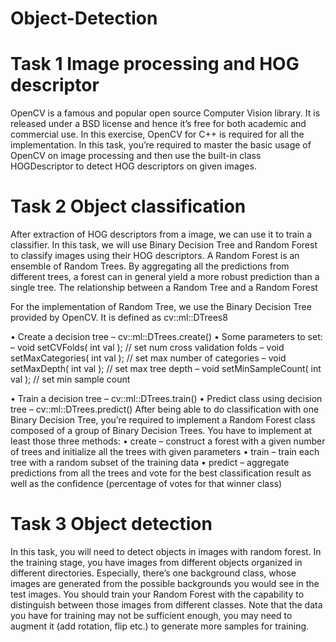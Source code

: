 # Object-Detection


# Task 1 Image processing and HOG descriptor

OpenCV is a famous and popular open source Computer Vision library. It is released under
a BSD license and hence it’s free for both academic and commercial use. In this exercise,
OpenCV for C++ is required for all the implementation. In this task, you’re required to
master the basic usage of OpenCV on image processing and then use the built-in class
HOGDescriptor to detect HOG descriptors on given images.


# Task 2 Object classification

After extraction of HOG descriptors from a image, we can use it to train a classifier. In this
task, we will use Binary Decision Tree and Random Forest to classify images using their
HOG descriptors. A Random Forest is an ensemble of Random Trees. By aggregating all
the predictions from different trees, a forest can in general yield a more robust prediction
than a single tree. The relationship between a Random Tree and a Random Forest

For the implementation of Random Tree, we use the Binary Decision Tree provided by
OpenCV. It is defined as cv::ml::DTrees8

• Create a decision tree – cv::ml::DTrees.create()
• Some parameters to set:
– void setCVFolds( int val ); // set num cross validation folds
– void setMaxCategories( int val ); // set max number of categories
– void setMaxDepth( int val ); // set max tree depth
– void setMinSampleCount( int val ); // set min sample count

• Train a decision tree – cv::ml::DTrees.train()
• Predict class using decision tree – cv::ml::DTrees.predict()
After being able to do classification with one Binary Decision Tree, you’re required to
implement a Random Forest class composed of a group of Binary Decision Trees. You have
to implement at least those three methods:
• create – construct a forest with a given number of trees and initialize all the trees with
given parameters
• train – train each tree with a random subset of the training data
• predict – aggregate predictions from all the trees and vote for the best classification
result as well as the confidence (percentage of votes for that winner class)


# Task 3 Object detection

In this task, you will need to detect objects in images with random forest.
In the training stage, you have images from different objects organized in different
directories. Especially, there’s one background class, whose images are generated from the
possible backgrounds you would see in the test images. You should train your Random
Forest with the capability to distinguish between those images from different classes. Note
that the data you have for training may not be sufficient enough, you may need to
augment it (add rotation, flip etc.) to generate more samples for training. 
